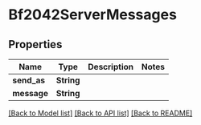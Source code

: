 # Bf2042ServerMessages

## Properties

Name | Type | Description | Notes
------------ | ------------- | ------------- | -------------
**send_as** | **String** |  | 
**message** | **String** |  | 

[[Back to Model list]](../README.md#documentation-for-models) [[Back to API list]](../README.md#documentation-for-api-endpoints) [[Back to README]](../README.md)


